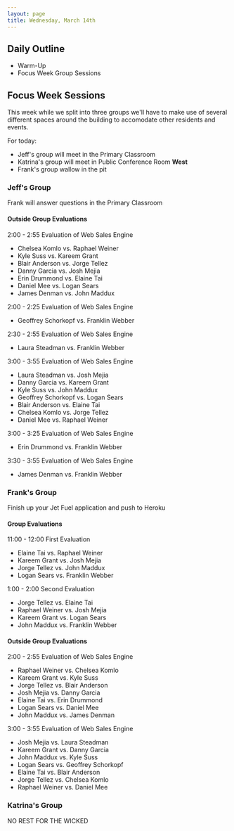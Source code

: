 ```yaml
---
layout: page
title: Wednesday, March 14th
---
```


## Daily Outline

* Warm-Up
* Focus Week Group Sessions

## Focus Week Sessions

This week while we split into three groups we'll have to make use of several different spaces around the building to accomodate other residents and events.

For today:

* Jeff's group will meet in the Primary Classroom
* Katrina's group will meet in Public Conference Room **West**
* Frank's group wallow in the pit

### Jeff's Group

Frank will answer questions in the Primary Classroom

#### Outside Group Evaluations

2:00 - 2:55 Evaluation of Web Sales Engine

* Chelsea Komlo vs. Raphael Weiner
* Kyle Suss vs. Kareem Grant
* Blair Anderson vs. Jorge Tellez
* Danny Garcia vs. Josh Mejia
* Erin Drummond vs. Elaine Tai
* Daniel Mee vs. Logan Sears
* James Denman vs. John Maddux

2:00 - 2:25 Evaluation of Web Sales Engine

* Geoffrey Schorkopf vs. Franklin Webber

2:30 - 2:55 Evaluation of Web Sales Engine

* Laura Steadman vs. Franklin Webber

3:00 - 3:55 Evaluation of Web Sales Engine

* Laura Steadman vs. Josh Mejia
* Danny Garcia vs. Kareem Grant
* Kyle Suss vs. John Maddux
* Geoffrey Schorkopf vs. Logan Sears
* Blair Anderson vs. Elaine Tai
* Chelsea Komlo vs. Jorge Tellez
* Daniel Mee vs. Raphael Weiner

3:00 - 3:25 Evaluation of Web Sales Engine

* Erin Drummond vs. Franklin Webber

3:30 - 3:55 Evaluation of Web Sales Engine

* James Denman vs. Franklin Webber

### Frank's Group

Finish up your Jet Fuel application and push to Heroku

#### Group Evaluations

11:00 - 12:00 First Evaluation

* Elaine Tai vs. Raphael Weiner
* Kareem Grant vs. Josh Mejia
* Jorge Tellez vs. John Maddux
* Logan Sears vs. Franklin Webber

1:00 - 2:00 Second Evaluation

* Jorge Tellez vs. Elaine Tai
* Raphael Weiner vs. Josh Mejia
* Kareem Grant vs. Logan Sears
* John Maddux vs. Franklin Webber

#### Outside Group Evaluations

2:00 - 2:55 Evaluation of Web Sales Engine

* Raphael Weiner vs. Chelsea Komlo
* Kareem Grant vs. Kyle Suss
* Jorge Tellez vs. Blair Anderson
* Josh Mejia vs. Danny Garcia
* Elaine Tai vs. Erin Drummond
* Logan Sears vs. Daniel Mee
* John Maddux vs. James Denman

3:00 - 3:55 Evaluation of Web Sales Engine

* Josh Mejia vs. Laura Steadman
* Kareem Grant vs. Danny Garcia
* John Maddux vs. Kyle Suss
* Logan Sears vs. Geoffrey Schorkopf
* Elaine Tai vs. Blair Anderson
* Jorge Tellez vs. Chelsea Komlo
* Raphael Weiner vs. Daniel Mee

### Katrina's Group

NO REST FOR THE WICKED